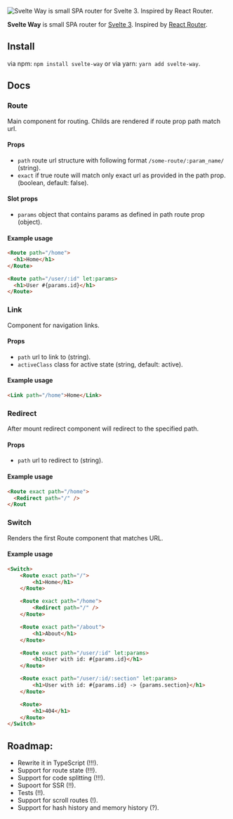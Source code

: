 <img alt="Svelte Way is small SPA router for Svelte 3. Inspired by React Router.
" src="https://github.com/SogoCZE/svelte-way/blob/master/public/github.svg">

**Svelte Way** is small SPA router for [Svelte 3](https://svelte.dev/). Inspired by [React Router](https://github.com/ReactTraining/react-router).

## Install

via npm: ```npm install svelte-way``` or via yarn: ```yarn add svelte-way```.

## Docs

### Route

Main component for routing. Childs are rendered if route prop path match url.

#### Props

- ```path``` route url structure with following format ```/some-route/:param_name/``` (string).
- ```exact``` if true route will match only exact url as provided in the path prop. (boolean, default: false).

#### Slot props

- ```params``` object that contains params as defined in path route prop (object).

#### Example usage

```html
<Route path="/home">
  <h1>Home</h1>
</Route>
```

```html
<Route path="/user/:id" let:params>
  <h1>User #{params.id}</h1>
</Route>
```

### Link

Component for navigation links.

#### Props

- ```path``` url to link to (string).
- ```activeClass``` class for active state (string, default: active).

#### Example usage

```html
<Link path="/home">Home</Link>
```

### Redirect

After mount redirect component will redirect to the specified path.

#### Props

- ```path``` url to redirect to (string).

#### Example usage

```html
<Route exact path="/home">
  <Redirect path="/" />
</Rout
```

### Switch

Renders the first Route component that matches URL.

#### Example usage

```html
<Switch>
	<Route exact path="/">
		<h1>Home</h1>
	</Route>

	<Route exact path="/home">
		<Redirect path="/" />	
	</Route>

	<Route exact path="/about">
		<h1>About</h1>
	</Route>

	<Route exact path="/user/:id" let:params>
		<h1>User with id: #{params.id}</h1>
	</Route>

	<Route exact path="/user/:id/:section" let:params>
		<h1>User with id: #{params.id} -> {params.section}</h1>
	</Route>

	<Route>
		<h1>404</h1>
	</Route>
</Switch>
```

## Roadmap:
- Rewrite it in TypeScript (!!!).
- Support for route state (!!!).
- Support for code splitting (!!!).
- Supoort for SSR (!!).
- Tests (!!).
- Support for scroll routes (!).
- Support for hash history and memory history (?).
